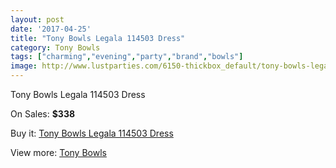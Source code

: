 ```yaml
---
layout: post
date: '2017-04-25'
title: "Tony Bowls Legala 114503 Dress"
category: Tony Bowls
tags: ["charming","evening","party","brand","bowls"]
image: http://www.lustparties.com/6150-thickbox_default/tony-bowls-legala-114503-dress.jpg
---
```

Tony Bowls Legala 114503 Dress

On Sales: **$338**
<a href="https://www.lustparties.com/en/tony-bowls/2093-tony-bowls-legala-114503-dress.html"><amp-img layout="responsive" width="600" height="600" src="//www.lustparties.com/6150-thickbox_default/tony-bowls-legala-114503-dress.jpg" alt="Tony Bowls Legala 114503 Dress 0" /></a>
<a href="https://www.lustparties.com/en/tony-bowls/2093-tony-bowls-legala-114503-dress.html"><amp-img layout="responsive" width="600" height="600" src="//www.lustparties.com/6151-thickbox_default/tony-bowls-legala-114503-dress.jpg" alt="Tony Bowls Legala 114503 Dress 1" /></a>

Buy it: [Tony Bowls Legala 114503 Dress](https://www.lustparties.com/en/tony-bowls/2093-tony-bowls-legala-114503-dress.html "Tony Bowls Legala 114503 Dress")

View more: [Tony Bowls](https://www.lustparties.com/en/5-tony-bowls "Tony Bowls")